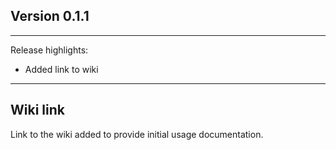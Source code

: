 ## Version 0.1.1
---

Release highlights:

* Added link to wiki

---

## Wiki link

Link to the wiki added to provide initial usage documentation.